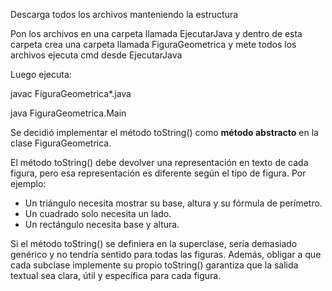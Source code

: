Descarga todos los archivos manteniendo la estructura

Pon los archivos en una carpeta llamada EjecutarJava y dentro de esta carpeta crea una carpeta llamada FiguraGeometrica y mete todos los archivos ejecuta cmd desde EjecutarJava

Luego ejecuta:

javac FiguraGeometrica\*.java

java FiguraGeometrica.Main

Se decidió implementar el método toString() como **método abstracto** en la clase FiguraGeometrica.


El método toString() debe devolver una representación en texto de cada figura, pero esa representación es diferente según el tipo de figura. Por ejemplo:

- Un triángulo necesita mostrar su base, altura y su fórmula de perímetro.
- Un cuadrado solo necesita un lado.
- Un rectángulo necesita base y altura.

Si el método toString() se definiera en la superclase, sería demasiado genérico y no tendría sentido para todas las figuras. Además, obligar a que cada subclase implemente su propio toString() garantiza que la salida textual sea clara, útil y específica para cada figura.
